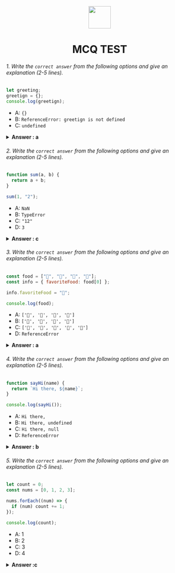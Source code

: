 <div align="center">
  <img height="60" src="https://edurev.gumlet.io/AllImages/original/ApplicationImages/CourseImages/944e5d47-8c55-4a89-91e5-22ab5f2798fc_CI.png">
  <h1>MCQ TEST</h1>
</div>

###### 1. Write the `correct answer` from the following options and give an explanation (2-5 lines).

```javascript
let greeting;
greetign = {};
console.log(greetign);
```

- A: `{}`
- B: `ReferenceError: greetign is not defined`
- C: `undefined`

<details><summary><b>Answer : a</b></summary>
<p>

#### Answer:A: `{}` ?

<i>Write your explanation here</i>
because gretting is empty so finally outpur is null
</p>
</details>

###### 2. Write the `correct answer` from the following options and give an explanation (2-5 lines).

```javascript
function sum(a, b) {
  return a + b;
}

sum(1, "2");
```

- A: `NaN`
- B: `TypeError`
- C: `"12"`
- D: `3`

<details><summary><b>Answer : c</b></summary>
<p>

#### Answer:C: `"12"` ?

<i>Write your explanation here</i>
 because a value is intejer and b value is string we know inter and string sum is interjer and could not sum 
</p>
</details>

###### 3. Write the `correct answer` from the following options and give an explanation (2-5 lines).

```javascript
const food = ["🍕", "🍫", "🥑", "🍔"];
const info = { favoriteFood: food[0] };

info.favoriteFood = "🍝";

console.log(food);
```

- A: `['🍕', '🍫', '🥑', '🍔']`
- B: `['🍝', '🍫', '🥑', '🍔']`
- C: `['🍝', '🍕', '🍫', '🥑', '🍔']`
- D: `ReferenceError`

<details><summary><b>Answer : a</b></summary>
<p>

#### Answer:A: `['🍕', '🍫', '🥑', '🍔']` ?

<i>Write your explanation here</i>
the code initialize an array food with emoji property set 🍕 and leter change the favouriteFood property to 🍝 finally food array which is unchanged
</p>
</details>

###### 4. Write the `correct answer` from the following options and give an explanation (2-5 lines).

```javascript
function sayHi(name) {
  return `Hi there, ${name}`;
}

console.log(sayHi());
```

- A: `Hi there,`
- B: `Hi there, undefined`
- C: `Hi there, null`
- D: `ReferenceError`

<details><summary><b>Answer : b</b></summary>
<p>

#### Answer: B: `Hi there, undefined` ?

<i>Write your explanation here</i>
 <p> code defiens a function sayHi that excepts a name parameter and returns gretting message ,but you function called without arguments it produces with an a undefiend name  </p>
</p>
</details>

###### 5. Write the `correct answer` from the following options and give an explanation (2-5 lines).

```javascript
let count = 0;
const nums = [0, 1, 2, 3];

nums.forEach((num) => {
  if (num) count += 1;
});

console.log(count);
```

- A: 1
- B: 2
- C: 3
- D: 4

<details><summary><b>Answer :c</b></summary>
<p>

#### Answer: C: 3?

<i>Write your explanation here</i>
 the code count and logs the number of non zero values in the nums array which is 3
</p>
</details>
